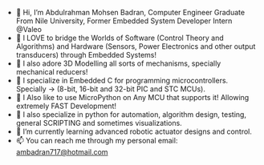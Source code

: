 - 👋 Hi, I’m Abdulrahman Mohsen Badran, Computer Engineer Graduate From Nile University, Former Embedded System Developer Intern @Valeo
- 💞️ I LOVE to bridge the Worlds of Software (Control Theory and Algorithms) and Hardware (Sensors, Power Electronics and other output transducers) through Embedded Systems!
- 💞️ I also adore 3D Modelling all sorts of mechanisms, specially mechanical reducers!
- 👀 I specialize in Embedded C for programming microcontrollers. Specially -> (8-bit, 16-bit and 32-bit PIC and STC MCUs).
- 👀 I Also like to use MicroPython on Any MCU that supports it! Allowing extremely FAST Development!
- 👀 I also specialize in python for automation, algorithm design, testing, general SCRIPTING and sometimes visualizations.
- 🌱 I’m currently learning advanced robotic actuator designs and control.
- 📫 You can reach me through my personal email: ambadran717@hotmail.com


